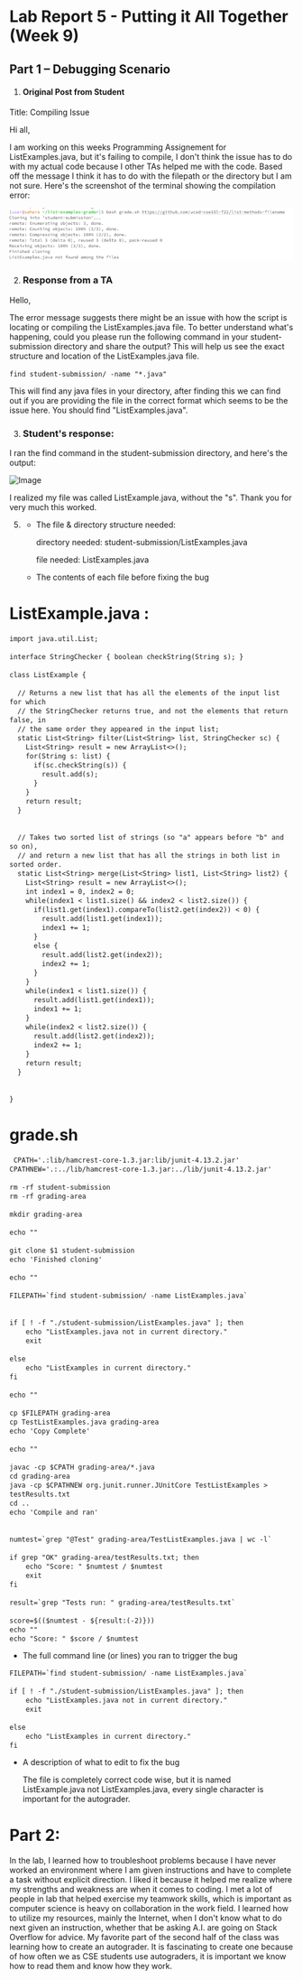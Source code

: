 # Lab Report 5 - Putting it All Together (Week 9)

## Part 1 – Debugging Scenario

1) #### Original Post from Student
Title: Compiling Issue 

Hi all,

I am working on this weeks Programming Assignement for ListExamples.java, but it's failing to compile, I don't think the issue has to do with my actual code because I other TAs helped me with the code. Based off the message I think it has to do with the filepath or the directory but I am not sure.
Here's the screenshot of the terminal showing the compilation error:

![Image](1lab5.png)

2) ### Response from a TA
   
Hello,

The error message suggests there might be an issue with how the script is locating or compiling the ListExamples.java file. To better understand what's happening, could you please run the following command in your student-submission directory and share the output? This will help us see the exact structure and location of the ListExamples.java file.

``` find student-submission/ -name "*.java" ```

This will find any java files in your directory, after finding this we can find out if you are providing the file in the correct format which seems to be the issue here. You should find "ListExamples.java".

3) ### Student's response:
   
 I ran the find command in the student-submission directory, and here's the output:

![Image](2lab5.png)

   I realized my file was called ListExample.java, without the "s". Thank you for very much this worked.

5) - The file & directory structure needed:
     
        directory needed: student-submission/ListExamples.java

        file needed: ListExamples.java
  
   - The contents of each file before fixing the bug

# ListExample.java :

``` import java.util.ArrayList;
import java.util.List;

interface StringChecker { boolean checkString(String s); }

class ListExample {

  // Returns a new list that has all the elements of the input list for which
  // the StringChecker returns true, and not the elements that return false, in
  // the same order they appeared in the input list;
  static List<String> filter(List<String> list, StringChecker sc) {
    List<String> result = new ArrayList<>();
    for(String s: list) {
      if(sc.checkString(s)) {
        result.add(s);
      }
    }
    return result;
  }


  // Takes two sorted list of strings (so "a" appears before "b" and so on),
  // and return a new list that has all the strings in both list in sorted order.
  static List<String> merge(List<String> list1, List<String> list2) {
    List<String> result = new ArrayList<>();
    int index1 = 0, index2 = 0;
    while(index1 < list1.size() && index2 < list2.size()) {
      if(list1.get(index1).compareTo(list2.get(index2)) < 0) {
        result.add(list1.get(index1));
        index1 += 1;
      }
      else {
        result.add(list2.get(index2));
        index2 += 1;
      }
    }
    while(index1 < list1.size()) {
      result.add(list1.get(index1));
      index1 += 1;
    }
    while(index2 < list2.size()) {
      result.add(list2.get(index2));
      index2 += 1;
    }
    return result;
  }


}
```

# grade.sh

```
 CPATH='.:lib/hamcrest-core-1.3.jar:lib/junit-4.13.2.jar'
CPATHNEW='.:../lib/hamcrest-core-1.3.jar:../lib/junit-4.13.2.jar'

rm -rf student-submission
rm -rf grading-area

mkdir grading-area

echo ""

git clone $1 student-submission
echo 'Finished cloning'

echo ""

FILEPATH=`find student-submission/ -name ListExamples.java`


if [ ! -f "./student-submission/ListExamples.java" ]; then
    echo "ListExamples.java not in current directory."
    exit

else
    echo "ListExamples in current directory."
fi

echo ""

cp $FILEPATH grading-area
cp TestListExamples.java grading-area
echo 'Copy Complete'

echo ""

javac -cp $CPATH grading-area/*.java
cd grading-area
java -cp $CPATHNEW org.junit.runner.JUnitCore TestListExamples > testResults.txt
cd ..
echo 'Compile and ran'


numtest=`grep "@Test" grading-area/TestListExamples.java | wc -l`

if grep "OK" grading-area/testResults.txt; then
    echo "Score: " $numtest / $numtest
    exit
fi

result=`grep "Tests run: " grading-area/testResults.txt`

score=$(($numtest - ${result:(-2)}))
echo ""
echo "Score: " $score / $numtest
```

- The full command line (or lines) you ran to trigger the bug
  
```
FILEPATH=`find student-submission/ -name ListExamples.java`

if [ ! -f "./student-submission/ListExamples.java" ]; then
    echo "ListExamples.java not in current directory."
    exit

else
    echo "ListExamples in current directory."
fi
```

- A description of what to edit to fix the bug
  
  The file is completely correct code wise, but it is named ListExample.java not ListExamples.java, every single character is important for the autograder.

# Part 2: 
In the lab, I learned how to troubleshoot problems because I have never worked an environment where I am given instructions and have to complete a task without explicit direction. I liked it because it helped me realize where my strengths and weakness are when it comes to coding. I met a lot of people in lab that helped exercise my teamwork skills, which is important as computer science is heavy on collaboration in the work field. I learned how to utilize my resources, mainly the Internet, when I don't know what to do next given an instruction, whether that be asking A.I. are going on Stack Overflow for advice. My favorite part of the second half of the class was learning how to create an autograder. It is fascinating to create one because of how often we as CSE students use autograders, it is important we know how to read them and know how they work. 



